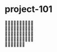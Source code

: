 # project-101
:rose::rose::rose::rose::rose::rose::rose::rose::rose::rose:  
:rose::rose::rose::rose::rose::rose::rose::rose::rose::rose:  
:rose::rose::rose::rose::rose::rose::rose::rose::rose::rose:  
:rose::rose::rose::rose::rose::rose::rose::rose::rose::rose:  
:rose::rose::rose::rose::rose::rose::rose:
